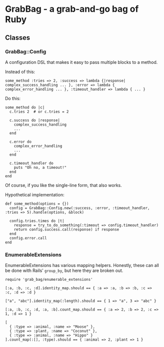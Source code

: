 # GrabBag - a grab-and-go bag of Ruby

## Classes

### GrabBag::Config

A configuration DSL that makes it easy to pass multiple blocks to a method.

Instead of this:

    some_method :tries => 2, :success => lambda {|response| complex_success_handling ... }, :error => lambda { complex_error_handling ... }, :timeout_handler => lambda { ... }

Do this:

    some_method do |c|
      c.tries 2  # or c.tries = 2

      c.success do |response|
        complex_success_handling
        ...
      end

      c.error do
        complex_error_handling
        ...
      end

      c.timeout_handler do
        puts "Oh no, a timeout!"
      end
    end

Of course, if you like the single-line form, that also works.

Hypothetical implementation:

    def some_method(options = {})
      config = GrabBag::Config.new(:success, :error, :timeout_handler, :tries => 5).handle(options, &block)

      config.tries.times do |t|
        response = try_to_do_something(:timeout => config.timeout_handler)
        return config.success.call(response) if response
      end
      config.error.call
    end

### EnumerableExtensions

EnumerableExtensions has various mapping helpers.  Honestly, these can all be done with Rails' `group_by`, but here they are broken out.

    require 'grab_bag/enumerable_extensions'

    [:a, :b, :c, :d].identity_map.should == { :a => :a, :b => :b, :c => :c, :d => :d }

    ["a", "abc"].identity_map(:length).should == { 1 => "a", 3 => "abc" }

    [:a, :b, :c, :d, :a, :b].count_map.should == { :a => 2, :b => 2, :c => 1, :d => 1 }

    [
      { :type => :animal, :name => "Moose" },
      { :type => :plant, :name => "Coconut" },
      { :type => :animal, :name => "Hippo" }
    ].count_map(:[], :type).should == { :animal => 2, :plant => 1 }

